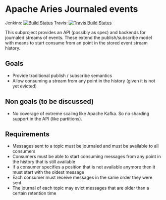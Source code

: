 # Apache Aries Journaled events

Jenkins: [![Build Status](https://builds.apache.org/buildStatus/icon?job=Aries-journaled-events)](https://builds.apache.org/job/Aries-journaled-events/)
Travis: [![Travis Build Status](https://travis-ci.org/apache/aries-journaled-events.svg?branch=master)](https://travis-ci.org/apache/aries-journaled-events)

This subproject provides an API (possibly as spec) and backends for journaled streams of events. These extend the publish/subscribe model with means to start consume from an point in the stored event stream history.

## Goals

* Provide traditional publish / subscribe semantics
* Allow consuming a stream from any point in the history (given it is not yet evicted)

## Non goals (to be discussed)

* No coverage of extreme scaling like Apache Kafka. So no sharding support in the API (like partitions).

## Requirements

* Messages sent to a topic must be journaled and must be available to all consumers
* Consumers must be able to start consuming messages from any point in the history that is still available
* If a consumer specifies a position that is not available anymore then it must start with the oldest message
* Each consumer must receive messages in the same order they were sent
* The journal of each topic may evict messages that are older than a certain retention time


